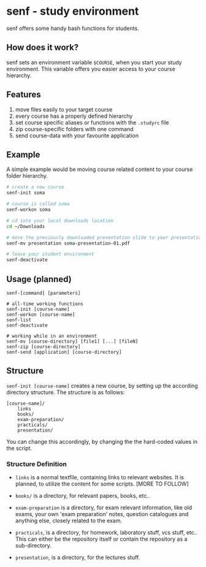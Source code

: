 # senf - study environment
senf offers some handy bash functions for students.

## How does it work?
senf sets an environment variable `$COURSE`, when you start your study environment. This variable offers you easier access to your course hierarchy.

## Features
1. move files easily to your target course
2. every course has a properly defined hierarchy
3. set course specific aliases or functions with the `.studyrc` file
4. zip course-specific folders with one command
5. send course-data with your favourite application

## Example
A simple example would be moving course related content to your course folder hierarchy.
```bash
# create a new course
senf-init soma

# course is called soma
senf-workon soma

# cd into your local downloads location
cd ~/Downloads

# move the previously downloaded presentation slide to your presentation folder
senf-mv presentation soma-presentation-01.pdf

# leave your student environment
senf-deactivate
```

## Usage (planned)
```
senf-[command] [parameters]

# all-time working functions
senf-init [course-name]
senf-workon [course-name]
senf-list
senf-deactivate

# working while in an environment
senf-mv [course-directory] [file1] [...] [fileN]
senf-zip [course-directory]
senf-send [application] [course-directory]
```

## Structure
`senf-init [course-name]` creates a new course, by setting up the according directory structure. The structure is as follows:

```
[course-name]/
    links
    books/
    exam-preparation/
    practicals/
    presentation/
```
You can change this accordingly, by changing the the hard-coded values in the script.

### Structure Definition
* `links` is a normal textfile, containing links to relevant websites. It is planned, to utilize the content for some scripts. [MORE TO FOLLOW]

* `books/` is a directory, for relevant papers, books, etc..

* `exam-preparation` is a directory, for exam relevant information, like old exams, your own 'exam preparation' notes, question catalogues and anything else, closely related to the exam.

* `practicals`, is a directory, for homework, laboratory stuff, vcs stuff, etc.. This can either be the repository itself or contain the repository as a sub-directory.

* `presentation`, is a directory, for the lectures stuff.
